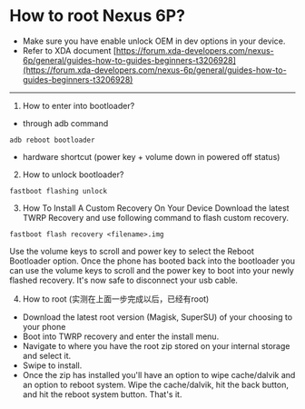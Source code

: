 # How to root Nexus 6P?

- Make sure you have enable unlock OEM in dev options in your device.
- Refer to XDA document [https://forum.xda-developers.com/nexus-6p/general/guides-how-to-guides-beginners-t3206928](https://forum.xda-developers.com/nexus-6p/general/guides-how-to-guides-beginners-t3206928)

-------------------


1. How to enter into bootloader?
- through adb command
```
adb reboot bootloader
```
- hardware shortcut (power key + volume down in powered off status)

2. How to unlock bootloader?
```
fastboot flashing unlock
```

3. How To Install A Custom Recovery On Your Device
Download the latest TWRP Recovery and use following command to flash custom recovery.
```
fastboot flash recovery <filename>.img
```
Use the volume keys to scroll and power key to select the Reboot Bootloader option. Once the phone has booted back into the bootloader you can use the volume keys to scroll and the power key to boot into your newly flashed recovery. It's now safe to disconnect your usb cable.

4. How to root (实测在上面一步完成以后，已经有root)
- Download the latest root version (Magisk, SuperSU) of your choosing to your phone
- Boot into TWRP recovery and enter the install menu.
- Navigate to where you have the root zip stored on your internal storage and select it.
- Swipe to install.
- Once the zip has installed you'll have an option to wipe cache/dalvik and an option to reboot system. Wipe the cache/dalvik, hit the back button, and hit the reboot system button. That's it.
